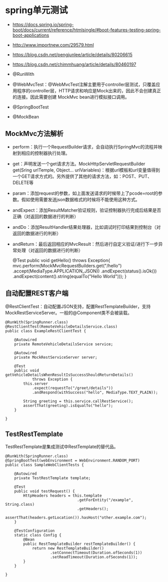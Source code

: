 # spring单元测试

- https://docs.spring.io/spring-boot/docs/current/reference/htmlsingle/#boot-features-testing-spring-boot-applications
- http://www.importnew.com/29579.html
- https://blog.csdn.net/pengjunlee/article/details/80206615
- https://blog.csdn.net/chimmhuang/article/details/80460197

- @RunWith
- @WebMvcTest：@WebMvcTest注解主要用于controller层测试，只覆盖应用程序的controller层，HTTP请求和响应是Mock出来的，因此不会创建真正的连接。因此需要创建 MockMvc bean进行模拟接口调用。
- @SpringBootTest
- @MockBean

## MockMvc方法解析

- perform：执行一个RequestBuilder请求，会自动执行SpringMvc的流程并映射到相应的控制器执行处理。
- get：声明发送一个get请求方法。MockHttpServletRequestBuilder get(Sring urlTemple, Object... urlVariables)：根据url模板和url变量值得到一个GET请求方式的。另外提供了其他的请求方法，如：POST、PUT、DELETE等 
- param：添加request的参数，如上面发送请求的时候带上了pcode=root的参数。假如使用需要发送json数据格式的时候将不能使用这种方式。 
- andExpect：添加ResultMatcher验证规则，验证控制器执行完成后结果是否正确（对返回的数据进行的判断） 
- andDo：添加ResultHandler结果处理器，比如调试时打印结果到控制台（对返回的数据进行的判断） 
- andReturn：最后返回相应的MvcResult：然后进行自定义验证/进行下一步异常处理（对返回的数据进行的判断） 

	@Test
	public void getHello() throws Exception{
	    mvc.perform(MockMvcRequestBuilders.get("/hello")
	    		.accept(MediaType.APPLICATION_JSON))
	            .andExpect(status().isOk())
	            .andExpect(content().string(equalTo("Hello World")));
	}

## 自动配置REST客户端

@RestClientTest：自动配置JSON支持，配置RestTemplateBuilder，支持MockRestServiceServer。一般的@Component类不会被装载。

	@RunWith(SpringRunner.class)
	@RestClientTest(RemoteVehicleDetailsService.class)
	public class ExampleRestClientTest {

		@Autowired
		private RemoteVehicleDetailsService service;

		@Autowired
		private MockRestServiceServer server;

		@Test
		public void getVehicleDetailsWhenResultIsSuccessShouldReturnDetails()
				throws Exception {
			this.server
				.expect(requestTo("/greet/details"))
				.andRespond(withSuccess("hello", MediaType.TEXT_PLAIN));
			
			String greeting = this.service.callRestService();
			assertThat(greeting).isEqualTo("hello");
		}

	}

## TestRestTemplate

TestRestTemplate是集成测试中RestTemplate的替代品。

	@RunWith(SpringRunner.class)
	@SpringBootTest(webEnvironment = WebEnvironment.RANDOM_PORT)
	public class SampleWebClientTests {

		@Autowired
		private TestRestTemplate template;

		@Test
		public void testRequest() {
			HttpHeaders headers = this.template
									.getForEntity("/example", String.class)
									.getHeaders();
			assertThat(headers.getLocation()).hasHost("other.example.com");
		}

		@TestConfiguration
		static class Config {
			@Bean
			public RestTemplateBuilder restTemplateBuilder() {
				return new RestTemplateBuilder()
						.setConnectTimeout(Duration.ofSeconds(1))
						.setReadTimeout(Duration.ofSeconds(1));
			}
		}

	}